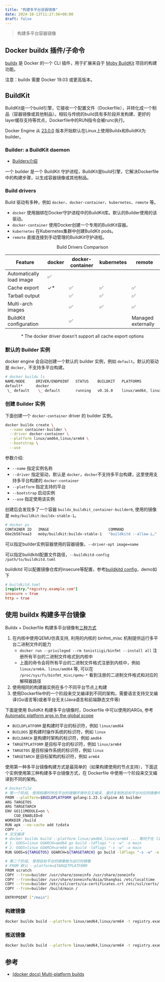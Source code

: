 ```yaml
---
title: "构建多平台容器镜像"
date: 2024-10-13T11:27:56+08:00
draft: false
---
```


> 构建多平台容器镜像

## Docker buildx 插件/子命令

[buildx](https://github.com/docker/buildx) 是 Docker 的一个 CLI 插件，用于扩展来自于 [Moby BuildKit](https://github.com/moby/buildkit) 项目的构建功能。

注意：buildx 需要 Docker 19.03 或更高版本。

## BuildKit

BuildKit是一个build引擎，它接收一个配置文件（Dockerfile），并转化成一个制品（容器镜像或其他制品）。相较与传统的build具有多阶段并发构建、更好的layer缓存支持等优点，Dockerfile中的RUN指令会被runc执行。

Docker Engine 从 [23.0.0](https://docs.docker.com/engine/release-notes/23.0/#2300) 版本开始默认在Linux上使用Buildx和BuildKit为builder。

### Builder: a BuildKit daemon

- [Builders介绍](https://docs.docker.com/build/builders/)

一个 builder 是一个 BuildKit 守护进程，BuildKit是build引擎，它解决Dockerfile中的构建步骤，以生成容器镜像或其他制品。

### Build drivers

Build 驱动有多种，例如 `docker`、`docker-container`、`kubernetes`、`remote` 等。

- `docker` 使用捆绑在Docker守护进程中的BuildKit库。默认的Builder使用的该驱动。
- `docker-container` 使用Docker创建一个专用的BuildKit容器。
- `kubernetes` 在Kubernetes集群中创建BuildKit pods。
- `remote` 直接连接到手动管理的BuildKit守护进程。

<div style="text-align: center;">Build Drivers Comparison</div>

| Feature                     | docker | docker-container | kubernetes | remote |
|-----------------------------|--------|------------------|------------|--------|
| Automatically load image     | ✅     |                  |            |        |
| Cache export                 | ✓*     | ✅               | ✅         | ✅     |
| Tarball output               |        | ✅               | ✅         | ✅     |
| Multi-arch images            |        | ✅               | ✅         | ✅     |
| BuildKit configuration       |        | ✅               |            | Managed externally |

<div style="text-align: center;">* The docker driver doesn't support all cache export options</div>

### 默认的 Builder 实例

docker engine 会自动创建一个默认的 builder 实例，例如 `default`。默认的驱动是 `docker`，不支持多平台构建。

```bash
# docker buildx ls
NAME/NODE     DRIVER/ENDPOINT   STATUS    BUILDKIT   PLATFORMS
default*      docker                                 
 \_ default    \_ default       running   v0.16.0    linux/amd64, linux/amd64/v2, linux/amd64/v3, linux/386
```

### 创建 Builder 实例

下面创建一个 `docker-container` driver 的 builder 实例。

```bash
docker buildx create \
  --name container-builder \
  --driver docker-container \
  --platform linux/amd64,linux/arm64 \
  --bootstrap \
  --use
```

参数介绍:

- `--name` 指定实例名称
- `--driver` 指定驱动，默认是 `docker`，`docker`不支持多平台构建，这里使用支持多平台构建的 `docker-container`
- `--platform` 指定支持的平台
- `--bootstrap` 启动实例
- `--use` 指定使用该实例

创建后会发现多了一个容器 `buildx_buildkit_container-builder0`, 使用的镜像是 `moby/buildkit:buildx-stable-1`。

```bash
# docker ps
CONTAINER ID   IMAGE                           COMMAND                  CREATED          STATUS          PORTS   NAMES
6be2b567eaa3   moby/buildkit:buildx-stable-1   "buildkitd --allow-i…"   31 minutes ago   Up 31 minutes           buildx_buildkit_container-builder0
```

可以指定builder实例容器使用的容器镜像，`--driver-opt image=name`

可以指定buildkitd配置文件路径，`--buildkitd-config /path/to/buildkitd.toml`

buildkitd 可以配置镜像仓库的insecure等配置，参考[buildkitd config](https://github.com/moby/buildkit/blob/master/docs/buildkitd.toml.md)，demo如下

```toml
# buildkitd.toml
[registry."registry.example.com"]
insecure = true
http = true
```

## 使用 buildx 构建多平台镜像

Buildx + Dockerfile 构建多平台镜像有[三种方式](https://github.com/docker/buildx?tab=readme-ov-file#building-multi-platform-images)

1. 在内核中使用QEMU仿真支持, 利用的内核的 binfmt_misc 机制提供运行多平台二进制文件的能力
    - `docker run --privileged --rm tonistiigi/binfmt --install all` 注册所有平台的二进制文件格式到内核中
    - 上面的命令会将所有平台的二进制文件格式注册到内核中，例如 `linux/arm64`、`linux/amd64` 等, 可以在 `/proc/sys/fs/binfmt_misc/qemu-*` 看到注册的二进制文件格式和对应的解释器路径
2. 使用相同的构建器实例在多个不同平台节点上构建
3. 使用Dockerfile中的一个阶段来交叉编译到不同的架构，需要语言支持交叉编译(Go语言等)或者平台无关(Java语言和前端静态文件等)

下面是使用 BuildKit 构建多平台镜像时，Dockerfile 中可以使用的ARGs, 参考[Automatic platform args in the global scope](https://docs.docker.com/reference/dockerfile/#automatic-platform-args-in-the-global-scope)

- `BUILDPLATFORM` 是构建时平台的标识符，例如 `linux/amd64`
- `BUILDOS` 是构建时操作系统的标识符，例如 `linux`
- `BUILDARCH` 是构建时架构的标识符，例如 `amd64`
- `TARGETPLATFORM` 是目标平台的标识符，例如 `linux/arm64`
- `TARGETOS` 是目标操作系统的标识符，例如 `linux`
- `TARGETARCH` 是目标架构的标识符，例如 `arm64`

使用第一种多平台镜像构建方式是最简单的（如果构建使用的节点支持），下面这个实例使用第三种构建多平台镜像方式，在 Dockerfile 中使用一个阶段来交叉编译到不同的架构。

```bash
# Dockerfile
# 第一个阶段, 使用构建时所在平台的镜像环境中交叉编译, 最终复制到目标平台对应的镜像中使用
FROM --platform=$BUILDPLATFORM golang:1.23.1-alpine AS builder
ARG TARGETOS
ARG TARGETARCH
ENV GO111MODULE=on \
    CGO_ENABLED=0
WORKDIR /build
RUN apk --no-cache add tzdata
COPY . .
# 交叉编译
# docker buildx build --platform linux/amd64,linux/arm64 ... 等同于在 linux/amd64 平台下执行
# 1. GOOS=linux GOARCH=amd64 go build -ldflags "-s -w" -o main
# 2. GOOS=linux GOARCH=arm64 go build -ldflags "-s -w" -o main
RUN GOOS=${TARGETOS} GOARCH=${TARGETARCH} go build -ldflags "-s -w" -o main

# 第二个阶段, 使用目标平台的镜像做为运行时镜像
# FROM 默认 --platform=$TARGETPLATFORM
FROM scratch
COPY --from=builder /usr/share/zoneinfo /usr/share/zoneinfo
COPY --from=builder /usr/share/zoneinfo/Asia/Shanghai /etc/localtime
COPY --from=builder /etc/ssl/certs/ca-certificates.crt /etc/ssl/certs/
COPY --from=builder /build/main /

ENTRYPOINT ["/main"]
```

### 构建镜像

```bash
docker buildx build --platform linux/amd64,linux/arm64 -t registry.example.com/my-image:latest .
```

### 推送镜像

```bash
docker buildx build --platform linux/amd64,linux/arm64 -t registry.example.com/my-image:latest --push .
```

## 参考

- [(docker docs) Multi-platform builds](https://docs.docker.com/build/building/multi-platform/)
